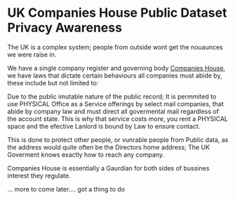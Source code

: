 # UK Companies House Public Dataset Privacy Awareness

The UK is a complex system; people from outside wont get the nouaunces we were raise in.

We have a single company register and governing body [Companies House](https://www.gov.uk/government/organisations/companies-house), we have laws that dictate certain 
behaviours all companies must abide by, these include but not limited to:

Due to the public imutable nature of the public record; It is permmited to use PHYSICAL Office as a Service offerings by select mail companies, that abide by company law and 
must direct all govermental mail regardless of the account state. This is why that service costs more, you rent a PHYSICAL space and the efective Lanlord is bound by Law to ensure contact.

This is done to protect other people, or vunrable people from Public data, as the address would quite often be the Directors home address; The UK Goverment knows exactly how to reach any company.

Companies House is essentially a Gaurdian for both sides of bussines interest they regulate.

... more to come later.... got a thing to do
